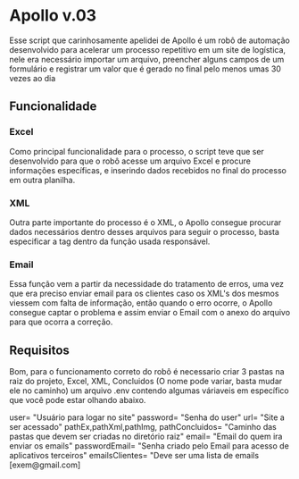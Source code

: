 <h1>Apollo v.03</h1>
<span>Esse script que carinhosamente apelidei de Apollo é um robô de automação desenvolvido para acelerar um processo repetitivo em um site de logística,
nele era necessário importar um arquivo, preencher alguns campos de um formulário e registrar um valor que é gerado no final pelo menos umas 30 vezes ao dia</span>

<h2>Funcionalidade</h2>
<h3>Excel</h3>
<p>Como principal funcionalidade para o processo, o script teve que ser desenvolvido para que o robô acesse um arquivo Excel e procure informações específicas, e inserindo 
dados recebidos no final do processo em outra planilha.</p>
<h3>XML</h3>
<p>Outra parte importante do processo é o XML, o Apollo consegue procurar dados necessários dentro desses arquivos para seguir o processo, basta especificar a tag dentro da função
usada responsável.</p>
<h3>Email</h3>
<p>Essa função vem a partir da necessidade do tratamento de erros, uma vez que era preciso enviar email para os clientes caso os XML's dos mesmos viessem com falta de informação,
então quando o erro ocorre, o Apollo consegue captar o problema e assim enviar o Email com o anexo do arquivo para que ocorra a correção.</p>


<h2>Requisitos</h2>
<p>Bom, para o funcionamento correto do robô é necessario criar 3 pastas na raiz do projeto, Excel, XML, Concluidos (O nome pode variar, basta mudar ele no caminho) um arquivo .env contendo algumas váriaveis em específico que você pode estar olhando abaixo.</p>
<span>
user= "Usuário para logar no site" 
password= "Senha do user"
url= "Site a ser acessado"
pathEx,pathXml,pathImg, pathConcluidos= "Caminho das pastas que devem ser criadas no diretório raiz"
email= "Email do quem ira enviar os emails"
passwordEmail= "Senha criado pelo Email para acesso de aplicativos terceiros"
emailsClientes= "Deve ser uma lista de emails [exem@gmail.com]
</span>